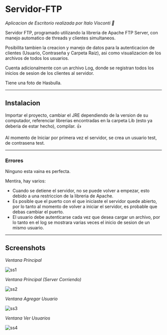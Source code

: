 # Servidor-FTP

*Aplicacion de Escritorio realizada por Italo Visconti 💯* 

Servidor FTP, programado utilizando la libreria de Apache FTP Server, con manejo automatico de threads y clientes simultaneos.

Posibilita tambien la creacion y manejo de datos para la autenticacion de clientes (Usuario, Contraseña y Carpeta Raiz), asi como visualizacion de los archivos de todos los usuarios.

Cuenta adicionalmente con un archivo Log, donde se registran todos los inicios de sesion de los clientes al servidor.

Tiene una foto de Hasbulla.

---
## Instalacion

Importar el proyecto, cambiar el JRE dependiendo de la version de su computador, referenciar librerias encontradas en la carpeta Lib (esto ya deberia de estar hecho), compilar. 👍

Al momento de Iniciar por primera vez el servidor, se crea un usuario test, de contrasena test.

---
### Errores
Ninguno esta vaina es perfecta.

Mentira, hay varios:
- Cuando se detiene el servidor, no se puede volver a empezar, esto debido a una restriccion de la libreria de Apache.
- Es posible que el puerto con el que iniciaste el servidor quede abierto, por lo tanto al momento de volver a iniciar el servidor, es probable que debas cambiar el puerto. 
- El usuario debe autenticarse cada vez que desea cargar un archivo, por lo tanto en el log se mostrara varias veces el inicio de sesion de un mismo usuario.

---
## Screenshots

*Ventana Principal*

![ss1](https://user-images.githubusercontent.com/108308939/221065369-5ad47733-40b5-45ba-831b-1753b186b4ea.png)

*Ventana Principal (Server Corriendo)*

![ss2](https://user-images.githubusercontent.com/108308939/221065420-a6b31257-d818-43b2-98e6-8a1cb152b76e.png)

*Ventana Agregar Usuario*

![ss3](https://user-images.githubusercontent.com/108308939/221065440-bf7438a8-8966-41ba-ae87-a18a6b243995.png)

*Ventana Ver Usuarios*

![ss4](https://user-images.githubusercontent.com/108308939/221065452-e571e5b0-7dec-4ec0-bae7-6de218d8297c.png)
